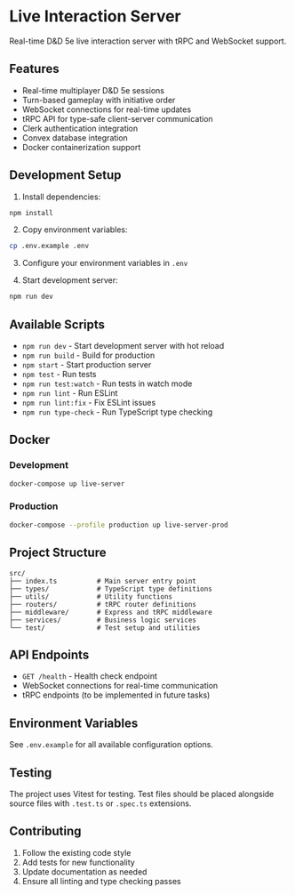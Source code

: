 # Live Interaction Server

Real-time D&D 5e live interaction server with tRPC and WebSocket support.

## Features

- Real-time multiplayer D&D 5e sessions
- Turn-based gameplay with initiative order
- WebSocket connections for real-time updates
- tRPC API for type-safe client-server communication
- Clerk authentication integration
- Convex database integration
- Docker containerization support

## Development Setup

1. Install dependencies:
```bash
npm install
```

2. Copy environment variables:
```bash
cp .env.example .env
```

3. Configure your environment variables in `.env`

4. Start development server:
```bash
npm run dev
```

## Available Scripts

- `npm run dev` - Start development server with hot reload
- `npm run build` - Build for production
- `npm start` - Start production server
- `npm test` - Run tests
- `npm run test:watch` - Run tests in watch mode
- `npm run lint` - Run ESLint
- `npm run lint:fix` - Fix ESLint issues
- `npm run type-check` - Run TypeScript type checking

## Docker

### Development
```bash
docker-compose up live-server
```

### Production
```bash
docker-compose --profile production up live-server-prod
```

## Project Structure

```
src/
├── index.ts          # Main server entry point
├── types/            # TypeScript type definitions
├── utils/            # Utility functions
├── routers/          # tRPC router definitions
├── middleware/       # Express and tRPC middleware
├── services/         # Business logic services
└── test/             # Test setup and utilities
```

## API Endpoints

- `GET /health` - Health check endpoint
- WebSocket connections for real-time communication
- tRPC endpoints (to be implemented in future tasks)

## Environment Variables

See `.env.example` for all available configuration options.

## Testing

The project uses Vitest for testing. Test files should be placed alongside source files with `.test.ts` or `.spec.ts` extensions.

## Contributing

1. Follow the existing code style
2. Add tests for new functionality
3. Update documentation as needed
4. Ensure all linting and type checking passes